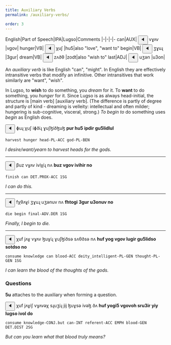 ```yaml
---
title: Auxiliary Verbs
permalink: /auxiliary-verbs/

order: 3
---
```


English|Part of Speech|IPA|Lugso|Comments
|-|-|-|-
can|AUX|<span class='spoken '> <button class='speak' type='button' data-ipa='vɣʌv'>🔈</button> <span class='ipa'>vɣʌv</span> </span>|vgov|
hunger|VB|<span class='spoken '> <button class='speak' type='button' data-ipa='χuʃ'>🔈</button> <span class='ipa'>χuʃ</span> </span>|hu5|also "love", "want to"
begin|VB|<span class='spoken '> <button class='speak' type='button' data-ipa='ʒɣuɻ'>🔈</button> <span class='ipa'>ʒɣuɻ</span> </span>|3gur|
dream|VB|<span class='spoken '> <button class='speak' type='button' data-ipa='zʌðθ'>🔈</button> <span class='ipa'>zʌðθ</span> </span>|zodt|also "wish to"
last|ADJ|<span class='spoken '> <button class='speak' type='button' data-ipa='uʒən'>🔈</button> <span class='ipa'>uʒən</span> </span>|u3on|

An _auxiliary verb_ is like English "can", "might". In English they are effectively intransitive verbs that modify an infinitive. Other intransitives that work similarly are "want", "wish".

In Lugso, to **wish** to do something, you _dream_ for it. To **want** to do something, you _hunger_ for it. Since Lugso is as always head-initial, the structure is [main verb] [auxiliary verb]. (The difference is partly of degree and partly of kind - dreaming is velleity: intellectual and often milder; hungering is sub-cognitive, visceral, strong.) _To begin to_ do something uses _begin_ as English does.

<span class='spoken '> <button class='speak' type='button' data-ipa='ɸuɻ χuʃ iɸðiɻ ɣuʃɮiðɮuɮ'>🔈</button> <span class='ipa'>ɸuɻ χuʃ iɸðiɻ ɣuʃɮiðɮuɮ</span> </span> <strong>pur hu5 ipdir gu5lidlul</strong>

`harvest hunger head-PL-ACC god-PL-BEN`

_I desire/want/yearn to harvest heads for the gods._

---

<span class='spoken '> <button class='speak' type='button' data-ipa='βuz vɣʌv iviχiɻ nʌ'>🔈</button> <span class='ipa'>βuz vɣʌv iviχiɻ nʌ</span> </span> <strong>buz vgov ivihir no</strong>

`finish can DET.PROX-ACC 1SG` 

_I can do this._ 

---

<span class='spoken '> <button class='speak' type='button' data-ipa='fχθʌɣi ʒɣuɻ uʒənuv nʌ'>🔈</button> <span class='ipa'>fχθʌɣi ʒɣuɻ uʒənuv nʌ</span> </span> <strong>fhtogi 3gur u3onuv no</strong>

`die begin final-ADV.DER 1SG`

_Finally, I begin to die._

---

<span class='spoken '> <button class='speak' type='button' data-ipa='χuf jʌɣ vɣʌv ɮuɣiɻ ɣuʃɮiðsə sʌθðsə nʌ'>🔈</button> <span class='ipa'>χuf jʌɣ vɣʌv ɮuɣiɻ ɣuʃɮiðsə sʌθðsə nʌ</span> </span> <strong>huf yog vgov lugir gu5lidso sotdso no</strong>

`consume knowledge can blood-ACC deity_intelligent-PL-GEN thought-PL-GEN 1SG`

_I can learn the blood of the thoughts of the gods._

### Questions

**5u** attaches to the auxiliary when forming a question.

<span class='spoken '> <button class='speak' type='button' data-ipa='χuf jʌɣiʃ vɣʌvəχ sɻuʒiɻ jij ɮuɣsə ivəɮ ðʌ'>🔈</button> <span class='ipa'>χuf jʌɣiʃ vɣʌvəχ sɻuʒiɻ jij ɮuɣsə ivəɮ ðʌ</span> </span> <strong>huf yogi5 vgovoh sru3ir yiy lugso ivol do</strong>

`consume knowledge-CONJ.but can-INT referent-ACC EMPH blood-GEN DET.DIST 2SG`

_But can you learn what that blood truly means?_

